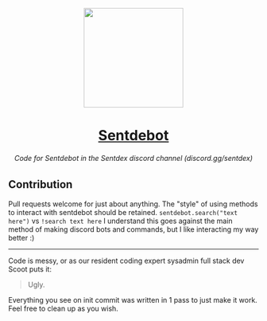 <p align="center"><img src="https://cdn.discordapp.com/avatars/499921685051342848/7543a42f054447cf385802187bd695ab.png?size=256" height=200 /></p>
<h1 align="center"><a href="https://discord.gg/sentdex">Sentdebot</a></h1>

<h6 align="center">Code for Sentdebot in the Sentdex discord channel (discord.gg/sentdex)</h6>

## Contribution

Pull requests welcome for just about anything.
The "style" of using methods to interact with sentdebot should be retained.
`sentdebot.search("text here")` vs `!search text here`
I understand this goes against the main method of making discord bots and commands, but I like interacting my way better :)

 <hr />

Code is messy, or as our resident coding expert sysadmin full stack dev Scoot puts it:
> Ugly.

Everything you see on init commit was written in 1 pass to just make it work. Feel free to clean up as you wish.
